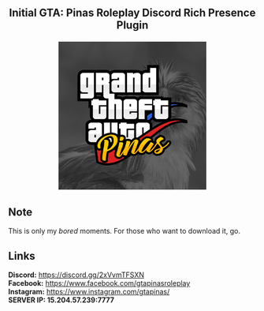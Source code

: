 ## <p align="center">Initial GTA: Pinas Roleplay Discord Rich Presence Plugin</p>
<p align="center">
  <img src="gtapinas.png" height="auto" width="300px">
</p>

## Note
This is only my *bored* moments. For those who want to download it, go. <br>

## Links
**Discord:** https://discord.gg/2xVvmTFSXN <br>
**Facebook:** https://www.facebook.com/gtapinasroleplay <br>
**Instagram:** https://www.instagram.com/gtapinas/ <br>
**SERVER IP:  15.204.57.239:7777** 
